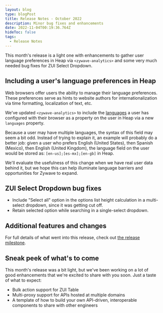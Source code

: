 ```yaml
---
layout: blog
type: blogPost
title: Release Notes - October 2022
description: Minor bug fixes and enhancements
date: 2022-11-04T00:19:36.764Z
hideToc: false
tags:
  - Release Notes
---
```

This month's release is a light one with enhancements to gather user language preferences in Heap via `<zywave-analytics>` and some very much needed bug fixes for ZUI Select Dropdown.

<docs-spacer></docs-spacer>

## Including a user's language preferences in Heap

Web browsers offer users the ability to manage their language preferences. These preferences serve as hints to website authors for internationalization via time formatting, localization of text, etc.

We've updated `<zywave-analytics>` to include the [languages](https://developer.mozilla.org/en-US/docs/Web/API/Navigator/languages) a user has configured with their browser as a property on the user in Heap via a new `languages` property.

Because a user may have multiple languages, the syntax of this field may seem a bit odd. Instead of trying to explain it, an example will probably do a better job: given a user who prefers English (United States), then Spanish (Mexico), then English (United Kingdom), the language field on the user would be stored as: `[en-us];[es-mx];[en-gb]` in Heap.

We'll evaluate the usefulness of this change when we have real user data behind it, but we hope this can help illuminate language barriers and opportunities for Zywave to expand.

<docs-spacer></docs-spacer>

## ZUI Select Dropdown bug fixes

* Include "Select all" option in the options list height calculation in a multi-select dropdown, since it was getting cut off.
* Retain selected option while searching in a single-select dropdown.

<docs-spacer></docs-spacer>

## Additional features and changes

F﻿or full details of what went into this release, check out [the release milestone](https://gitlab.com/groups/zywave/app-platform/devkit/-/milestones/29#tab-issues).

<docs-spacer></docs-spacer>

## S﻿neak peek of what's to come

This month's release was a bit light, but we've been working on a lot of good enhancements that we're excited to share with you soon. Just a taste of what to expect:

* B﻿ulk action support for ZUI Table
* M﻿ulti-proxy support for APIs hosted at multiple domains
* A﻿ template of how to build your own API-driven, interoperable components to share with other engineers